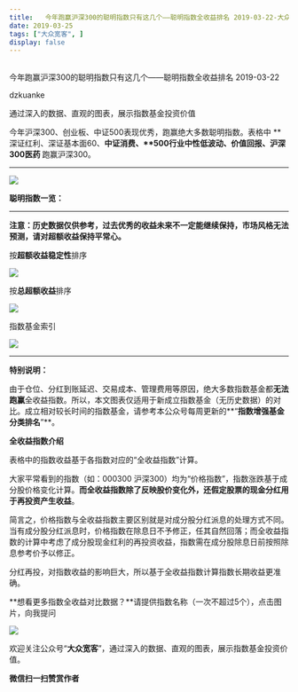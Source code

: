 ```yaml
---
title:   今年跑赢沪深300的聪明指数只有这几个——聪明指数全收益排名 2019-03-22-大众宽客
date: 2019-03-25
tags: ["大众宽客", ]
display: false
---
```



## 



今年跑赢沪深300的聪明指数只有这几个——聪明指数全收益排名 2019-03-22




dzkuanke




通过深入的数据、直观的图表，展示指数基金投资价值


今年沪深300、创业板、中证500表现优秀，跑赢绝大多数聪明指数。表格中&nbsp;**深证红利、深证基本面60、<strong style="white-space: normal;">中证消费、**500行业中性低波动、价值回报、沪深300医药&nbsp;</strong>跑赢沪深300。



****

<img class="rich_pages" data-copyright="0" data-ratio="0.48282828282828283" data-s="300,640" src="https://mmbiz.qpic.cn/mmbiz_png/PKw3FQPmhIh5MCxaVAjicCJyakul1Rgd6XuT5pLlMvMic9nnsMGWHyeOzwDOpvNibeXwXianxoUw6y7OjlqPOicOlMQ/640?wx_fmt=png" data-type="png" data-w="990" style=""/>

**聪明指数一览：**

****

**注意：历史数据仅供参考，过去优秀的收益未来不一定能继续保持，市场风格无法预测，请对超额收益保持平常心。**



按**超额收益稳定性**排序

<img class="" data-copyright="0" data-ratio="1.4860557768924303" data-s="300,640" src="https://mmbiz.qpic.cn/mmbiz_png/PKw3FQPmhIh5MCxaVAjicCJyakul1Rgd6lpElZL9SWwlDhaRlwh2HCTjAs6rDeeJ0r3BQN4qo4IfpDw6eV8G0fg/640?wx_fmt=png" data-type="png" data-w="1004" style=""/>



按**总超额收益**排序

<img class="" data-copyright="0" data-ratio="1.4821428571428572" data-s="300,640" src="https://mmbiz.qpic.cn/mmbiz_png/PKw3FQPmhIh5MCxaVAjicCJyakul1Rgd6S5DK5kRAKqRTpiajN7U1S5Xl1nB7466yIURn3h4T29G2uHGia93cLzjA/640?wx_fmt=png" data-type="png" data-w="1008" style=""/>





指数基金索引

<img class="" data-copyright="0" data-ratio="2.4731543624161074" data-s="300,640" src="https://mmbiz.qpic.cn/mmbiz_png/PKw3FQPmhIiadJJADZtmXGcyvUb2OrveYnpnKxfs0vvxWadJBz3KBicLWYepwS7sHhQ5cic0MqxDMzeKuwvLwvrQA/640?wx_fmt=png" data-type="png" data-w="596" style=""/>

****

**特别说明：**

由于仓位、分红到账延迟、交易成本、管理费用等原因，绝大多数指数基金都**无法跑赢**全收益指数。所以，本文图表仅适用于新成立指数基金（无历史数据）的对比。成立相对较长时间的指数基金，请参考本公众号每周更新的**“****指数增强基金分类排名****”**。



**全收益指数介绍**



表格中的指数收益基于各指数对应的“全收益指数”计算。



大家平常看到的指数（如：000300 沪深300）均为“价格指数”，指数涨跌基于成分股价格变化计算。**而全收益指数除了反映股价变化外，还假定股票的现金分红用于再投资产生收益**。



简言之，价格指数与全收益指数主要区别就是对成分股分红派息的处理方式不同。当有成分股分红派息时，价格指数在除息日不予修正，任其自然回落；而全收益指数的计算中考虑了成分股现金红利的再投资收益，指数需在成分股除息日前按照除息参考价予以修正。



分红再投，对指数收益的影响巨大，所以基于全收益指数计算指数长期收益更准确。





**想看更多指数全收益对比数据？**请提供指数名称（一次不超过5个），点击图片，向我提问



[<img class="rich_pages" data-s="300,640" src="https://mmbiz.qpic.cn/mmbiz_png/PKw3FQPmhIh5MCxaVAjicCJyakul1Rgd6libsyc1U9cxwKm5yrLnicGdzHZZtKMAaWPvJVuqfdKfQCRLtnxD7eibSg/640?wx_fmt=png" style="" data-type="png" data-ratio="0.56" data-w="550"/>]()



欢迎关注公众号“**大众宽客**”，通过深入的数据、直观的图表，展示指数基金投资价值。[](http://mp.weixin.qq.com/s?__biz=MzAwMTc1MDcwNw==&amp;mid=2648273685&amp;idx=2&amp;sn=f53962603c488c41c1a764252eaa1ff9&amp;chksm=82f930c9b58eb9dfb8b77caab4e0b3ccdc7f8af26cff9da3d957844bf16469d99377564fbccf&amp;scene=21#wechat_redirect)


**微信扫一扫赞赏作者**